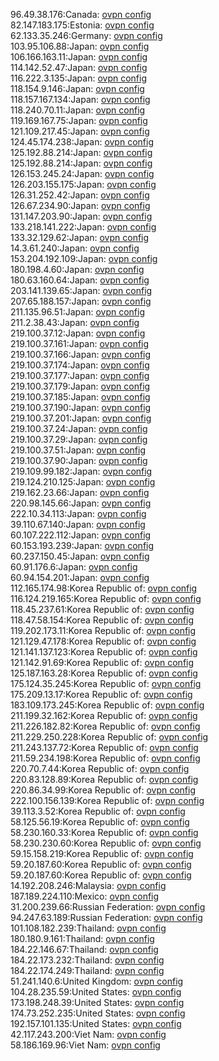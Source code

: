 96.49.38.176:Canada: [ovpn config](vpn/96_49_38_176.ovpn)  
82.147.183.175:Estonia: [ovpn config](vpn/82_147_183_175.ovpn)  
62.133.35.246:Germany: [ovpn config](vpn/62_133_35_246.ovpn)  
103.95.106.88:Japan: [ovpn config](vpn/103_95_106_88.ovpn)  
106.166.163.11:Japan: [ovpn config](vpn/106_166_163_11.ovpn)  
114.142.52.47:Japan: [ovpn config](vpn/114_142_52_47.ovpn)  
116.222.3.135:Japan: [ovpn config](vpn/116_222_3_135.ovpn)  
118.154.9.146:Japan: [ovpn config](vpn/118_154_9_146.ovpn)  
118.157.167.134:Japan: [ovpn config](vpn/118_157_167_134.ovpn)  
118.240.70.11:Japan: [ovpn config](vpn/118_240_70_11.ovpn)  
119.169.167.75:Japan: [ovpn config](vpn/119_169_167_75.ovpn)  
121.109.217.45:Japan: [ovpn config](vpn/121_109_217_45.ovpn)  
124.45.174.238:Japan: [ovpn config](vpn/124_45_174_238.ovpn)  
125.192.88.214:Japan: [ovpn config](vpn/125_192_88_214.ovpn)  
125.192.88.214:Japan: [ovpn config](vpn/125_192_88_214.ovpn)  
126.153.245.24:Japan: [ovpn config](vpn/126_153_245_24.ovpn)  
126.203.155.175:Japan: [ovpn config](vpn/126_203_155_175.ovpn)  
126.31.252.42:Japan: [ovpn config](vpn/126_31_252_42.ovpn)  
126.67.234.90:Japan: [ovpn config](vpn/126_67_234_90.ovpn)  
131.147.203.90:Japan: [ovpn config](vpn/131_147_203_90.ovpn)  
133.218.141.222:Japan: [ovpn config](vpn/133_218_141_222.ovpn)  
133.32.129.62:Japan: [ovpn config](vpn/133_32_129_62.ovpn)  
14.3.61.240:Japan: [ovpn config](vpn/14_3_61_240.ovpn)  
153.204.192.109:Japan: [ovpn config](vpn/153_204_192_109.ovpn)  
180.198.4.60:Japan: [ovpn config](vpn/180_198_4_60.ovpn)  
180.63.160.64:Japan: [ovpn config](vpn/180_63_160_64.ovpn)  
203.141.139.65:Japan: [ovpn config](vpn/203_141_139_65.ovpn)  
207.65.188.157:Japan: [ovpn config](vpn/207_65_188_157.ovpn)  
211.135.96.51:Japan: [ovpn config](vpn/211_135_96_51.ovpn)  
211.2.38.43:Japan: [ovpn config](vpn/211_2_38_43.ovpn)  
219.100.37.12:Japan: [ovpn config](vpn/219_100_37_12.ovpn)  
219.100.37.161:Japan: [ovpn config](vpn/219_100_37_161.ovpn)  
219.100.37.166:Japan: [ovpn config](vpn/219_100_37_166.ovpn)  
219.100.37.174:Japan: [ovpn config](vpn/219_100_37_174.ovpn)  
219.100.37.177:Japan: [ovpn config](vpn/219_100_37_177.ovpn)  
219.100.37.179:Japan: [ovpn config](vpn/219_100_37_179.ovpn)  
219.100.37.185:Japan: [ovpn config](vpn/219_100_37_185.ovpn)  
219.100.37.190:Japan: [ovpn config](vpn/219_100_37_190.ovpn)  
219.100.37.201:Japan: [ovpn config](vpn/219_100_37_201.ovpn)  
219.100.37.24:Japan: [ovpn config](vpn/219_100_37_24.ovpn)  
219.100.37.29:Japan: [ovpn config](vpn/219_100_37_29.ovpn)  
219.100.37.51:Japan: [ovpn config](vpn/219_100_37_51.ovpn)  
219.100.37.90:Japan: [ovpn config](vpn/219_100_37_90.ovpn)  
219.109.99.182:Japan: [ovpn config](vpn/219_109_99_182.ovpn)  
219.124.210.125:Japan: [ovpn config](vpn/219_124_210_125.ovpn)  
219.162.23.66:Japan: [ovpn config](vpn/219_162_23_66.ovpn)  
220.98.145.66:Japan: [ovpn config](vpn/220_98_145_66.ovpn)  
222.10.34.113:Japan: [ovpn config](vpn/222_10_34_113.ovpn)  
39.110.67.140:Japan: [ovpn config](vpn/39_110_67_140.ovpn)  
60.107.222.112:Japan: [ovpn config](vpn/60_107_222_112.ovpn)  
60.153.193.239:Japan: [ovpn config](vpn/60_153_193_239.ovpn)  
60.237.150.45:Japan: [ovpn config](vpn/60_237_150_45.ovpn)  
60.91.176.6:Japan: [ovpn config](vpn/60_91_176_6.ovpn)  
60.94.154.201:Japan: [ovpn config](vpn/60_94_154_201.ovpn)  
112.165.174.98:Korea Republic of: [ovpn config](vpn/112_165_174_98.ovpn)  
116.124.219.165:Korea Republic of: [ovpn config](vpn/116_124_219_165.ovpn)  
118.45.237.61:Korea Republic of: [ovpn config](vpn/118_45_237_61.ovpn)  
118.47.58.154:Korea Republic of: [ovpn config](vpn/118_47_58_154.ovpn)  
119.202.173.11:Korea Republic of: [ovpn config](vpn/119_202_173_11.ovpn)  
121.129.47.178:Korea Republic of: [ovpn config](vpn/121_129_47_178.ovpn)  
121.141.137.123:Korea Republic of: [ovpn config](vpn/121_141_137_123.ovpn)  
121.142.91.69:Korea Republic of: [ovpn config](vpn/121_142_91_69.ovpn)  
125.187.163.28:Korea Republic of: [ovpn config](vpn/125_187_163_28.ovpn)  
175.124.35.245:Korea Republic of: [ovpn config](vpn/175_124_35_245.ovpn)  
175.209.13.17:Korea Republic of: [ovpn config](vpn/175_209_13_17.ovpn)  
183.109.173.245:Korea Republic of: [ovpn config](vpn/183_109_173_245.ovpn)  
211.199.32.162:Korea Republic of: [ovpn config](vpn/211_199_32_162.ovpn)  
211.226.182.82:Korea Republic of: [ovpn config](vpn/211_226_182_82.ovpn)  
211.229.250.228:Korea Republic of: [ovpn config](vpn/211_229_250_228.ovpn)  
211.243.137.72:Korea Republic of: [ovpn config](vpn/211_243_137_72.ovpn)  
211.59.234.198:Korea Republic of: [ovpn config](vpn/211_59_234_198.ovpn)  
220.70.7.44:Korea Republic of: [ovpn config](vpn/220_70_7_44.ovpn)  
220.83.128.89:Korea Republic of: [ovpn config](vpn/220_83_128_89.ovpn)  
220.86.34.99:Korea Republic of: [ovpn config](vpn/220_86_34_99.ovpn)  
222.100.156.139:Korea Republic of: [ovpn config](vpn/222_100_156_139.ovpn)  
39.113.3.52:Korea Republic of: [ovpn config](vpn/39_113_3_52.ovpn)  
58.125.56.19:Korea Republic of: [ovpn config](vpn/58_125_56_19.ovpn)  
58.230.160.33:Korea Republic of: [ovpn config](vpn/58_230_160_33.ovpn)  
58.230.230.60:Korea Republic of: [ovpn config](vpn/58_230_230_60.ovpn)  
59.15.158.219:Korea Republic of: [ovpn config](vpn/59_15_158_219.ovpn)  
59.20.187.60:Korea Republic of: [ovpn config](vpn/59_20_187_60.ovpn)  
59.20.187.60:Korea Republic of: [ovpn config](vpn/59_20_187_60.ovpn)  
14.192.208.246:Malaysia: [ovpn config](vpn/14_192_208_246.ovpn)  
187.189.224.110:Mexico: [ovpn config](vpn/187_189_224_110.ovpn)  
31.200.239.66:Russian Federation: [ovpn config](vpn/31_200_239_66.ovpn)  
94.247.63.189:Russian Federation: [ovpn config](vpn/94_247_63_189.ovpn)  
101.108.182.239:Thailand: [ovpn config](vpn/101_108_182_239.ovpn)  
180.180.9.161:Thailand: [ovpn config](vpn/180_180_9_161.ovpn)  
184.22.146.67:Thailand: [ovpn config](vpn/184_22_146_67.ovpn)  
184.22.173.232:Thailand: [ovpn config](vpn/184_22_173_232.ovpn)  
184.22.174.249:Thailand: [ovpn config](vpn/184_22_174_249.ovpn)  
51.241.140.6:United Kingdom: [ovpn config](vpn/51_241_140_6.ovpn)  
104.28.235.59:United States: [ovpn config](vpn/104_28_235_59.ovpn)  
173.198.248.39:United States: [ovpn config](vpn/173_198_248_39.ovpn)  
174.73.252.235:United States: [ovpn config](vpn/174_73_252_235.ovpn)  
192.157.101.135:United States: [ovpn config](vpn/192_157_101_135.ovpn)  
42.117.243.200:Viet Nam: [ovpn config](vpn/42_117_243_200.ovpn)  
58.186.169.96:Viet Nam: [ovpn config](vpn/58_186_169_96.ovpn)  
